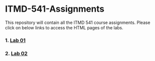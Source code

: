 # ITMD-541-Assignments
This repository will contain all the ITMD 541 course assignments.
Please click on below links to access the HTML pages of the labs.
### 1. [Lab 01](http://example.com)
### 2. [Lab 02](https://nidhipatni.github.io/ITMD-541-Assignments/Lab-02/)


